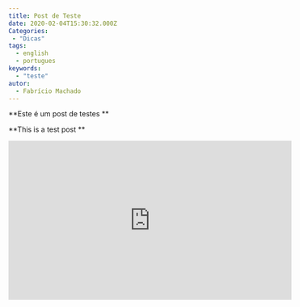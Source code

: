 ```yaml
---
title: Post de Teste
date: 2020-02-04T15:30:32.000Z
Categories:
 - "Dicas"
tags:
  - english
  - portugues
keywords:
  - "teste"
autor:
  - Fabrício Machado
---
```

**Este é um post de testes **

**This is a test post **


 <iframe width="560" height="315" src="https://www.youtube-nocookie.com/embed/-wbtj11Mqvk" frameborder="0" allow="accelerometer; autoplay; encrypted-media; gyroscope; picture-in-picture" allowfullscreen></iframe>
